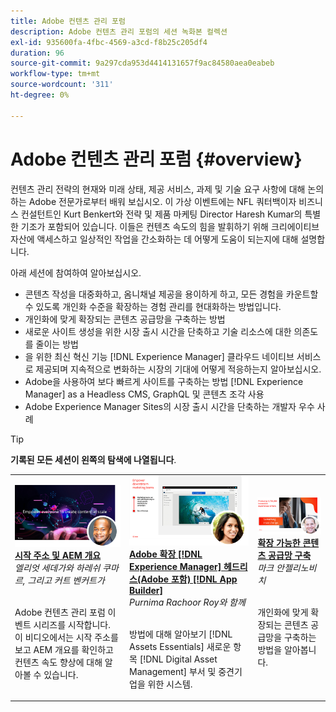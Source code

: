 ```yaml
---
title: Adobe 컨텐츠 관리 포럼
description: Adobe 컨텐츠 관리 포럼의 세션 녹화본 컬렉션
exl-id: 935600fa-4fbc-4569-a3cd-f8b25c205df4
duration: 96
source-git-commit: 9a297cda953d4414131657f9ac84580aea0eabeb
workflow-type: tm+mt
source-wordcount: '311'
ht-degree: 0%

---
```


# Adobe 컨텐츠 관리 포럼 {#overview}

컨텐츠 관리 전략의 현재와 미래 상태, 제공 서비스, 과제 및 기술 요구 사항에 대해 논의하는 Adobe 전문가로부터 배워 보십시오. 이 가상 이벤트에는 NFL 쿼터백이자 비즈니스 컨설턴트인 Kurt Benkert와 전략 및 제품 마케팅 Director Haresh Kumar의 특별한 기조가 포함되어 있습니다. 이들은 컨텐츠 속도의 힘을 발휘하기 위해 크리에이티브 자산에 액세스하고 일상적인 작업을 간소화하는 데 어떻게 도움이 되는지에 대해 설명합니다.

아래 세션에 참여하여 알아보십시오.

* 콘텐츠 작성을 대중화하고, 옴니채널 제공을 용이하게 하고, 모든 경험을 카운트할 수 있도록 개인화 수준을 확장하는 경험 관리를 현대화하는 방법입니다.
* 개인화에 맞게 확장되는 콘텐츠 공급망을 구축하는 방법
* 새로운 사이트 생성을 위한 시장 출시 시간을 단축하고 기술 리소스에 대한 의존도를 줄이는 방법
* 을 위한 최신 혁신 기능 [!DNL Experience Manager] 클라우드 네이티브 서비스로 제공되며 지속적으로 변화하는 시장의 기대에 어떻게 적응하는지 알아보십시오.
* Adobe을 사용하여 보다 빠르게 사이트를 구축하는 방법 [!DNL Experience Manager] as a Headless CMS, GraphQL 및 콘텐츠 조각 사용
* Adobe Experience Manager Sites의 시장 출시 시간을 단축하는 개발자 우수 사례

>[!TIP]
>
>**기록된 모든 세션이 왼쪽의 탐색에 나열됩니다**.

<table>
  <tr>
   <td>
      <a href="2022/welcome.md">
      <img alt="시작 주소 및 AEM 개요" src="assets/welcome.png" >
      </a>
      <div>
         <a href="2022/welcome.md"><strong>시작 주소 및 AEM 개요</strong></a>         
         <br/><em>엘리엇 세데가와 하레쉬 쿠마르, 그리고 커트 벤커트가</em>
      </div>
      <p>
        <br/>
         Adobe 컨텐츠 관리 포럼 이벤트 시리즈를 시작합니다. 이 비디오에서는 시작 주소를 보고 AEM 개요를 확인하고 컨텐츠 속도 향상에 대해 알아볼 수 있습니다.
      </p>
   </td>
   <td>
      <a href="2022/assets-for-all.md">
      <img alt="모든 에셋" src="assets/assets-for-all.png" >
      </a>
      <div>
         <a href="2022/assets-for-all.md"><strong>Adobe 확장 [!DNL Experience Manager] 헤드리스(Adobe 포함) [!DNL App Builder]</strong></a>         
         <br/><em>Purnima Rachoor Roy와 함께</em>
      </div>
      <p>
        <br/>
          방법에 대해 알아보기 [!DNL Assets Essentials] 새로운 항목 [!DNL Digital Asset Management] 부서 및 중견기업을 위한 시스템.
      </p>
   </td>
   <td>
      <a href="2022/supply-chain.md">
      <img alt="확장 가능한 콘텐츠 공급망 구축" src="assets/supply-chain.png" />
      </a>
      <div>
         <a href="2022/supply-chain.md"><strong>확장 가능한 콘텐츠 공급망 구축</strong></a>         
         <br/><em>마크 안젤리노비치</em>
      </div>
      <p>
        <br/>
         개인화에 맞게 확장되는 콘텐츠 공급망을 구축하는 방법을 알아봅니다.
      </p>
   </td>
  </tr>
</table>
